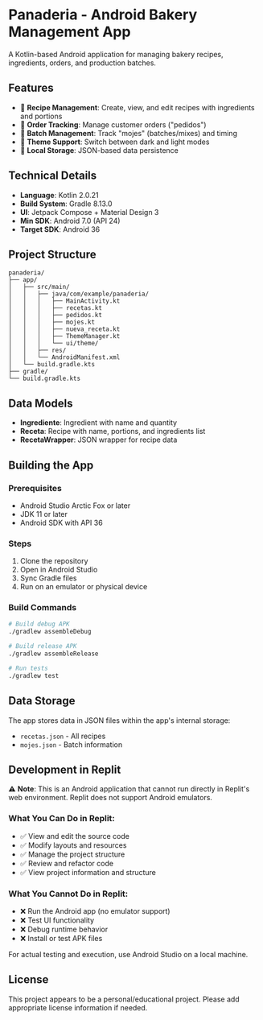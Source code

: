 # Panaderia - Android Bakery Management App

A Kotlin-based Android application for managing bakery recipes, ingredients, orders, and production batches.

## Features

- 📝 **Recipe Management**: Create, view, and edit recipes with ingredients and portions
- 🛒 **Order Tracking**: Manage customer orders ("pedidos")
- 🥖 **Batch Management**: Track "mojes" (batches/mixes) and timing
- 🌙 **Theme Support**: Switch between dark and light modes
- 💾 **Local Storage**: JSON-based data persistence

## Technical Details

- **Language**: Kotlin 2.0.21
- **Build System**: Gradle 8.13.0
- **UI**: Jetpack Compose + Material Design 3
- **Min SDK**: Android 7.0 (API 24)
- **Target SDK**: Android 36

## Project Structure

```
panaderia/
├── app/
│   ├── src/main/
│   │   ├── java/com/example/panaderia/
│   │   │   ├── MainActivity.kt
│   │   │   ├── recetas.kt
│   │   │   ├── pedidos.kt
│   │   │   ├── mojes.kt
│   │   │   ├── nueva_receta.kt
│   │   │   ├── ThemeManager.kt
│   │   │   └── ui/theme/
│   │   ├── res/
│   │   └── AndroidManifest.xml
│   └── build.gradle.kts
├── gradle/
└── build.gradle.kts
```

## Data Models

- **Ingrediente**: Ingredient with name and quantity
- **Receta**: Recipe with name, portions, and ingredients list
- **RecetaWrapper**: JSON wrapper for recipe data

## Building the App

### Prerequisites
- Android Studio Arctic Fox or later
- JDK 11 or later
- Android SDK with API 36

### Steps
1. Clone the repository
2. Open in Android Studio
3. Sync Gradle files
4. Run on an emulator or physical device

### Build Commands
```bash
# Build debug APK
./gradlew assembleDebug

# Build release APK
./gradlew assembleRelease

# Run tests
./gradlew test
```

## Data Storage

The app stores data in JSON files within the app's internal storage:
- `recetas.json` - All recipes
- `mojes.json` - Batch information

## Development in Replit

⚠️ **Note**: This is an Android application that cannot run directly in Replit's web environment. Replit does not support Android emulators. 

### What You Can Do in Replit:
- ✅ View and edit the source code
- ✅ Modify layouts and resources
- ✅ Manage the project structure
- ✅ Review and refactor code
- ✅ View project information and structure

### What You Cannot Do in Replit:
- ❌ Run the Android app (no emulator support)
- ❌ Test UI functionality
- ❌ Debug runtime behavior
- ❌ Install or test APK files

For actual testing and execution, use Android Studio on a local machine.

## License

This project appears to be a personal/educational project. Please add appropriate license information if needed.
